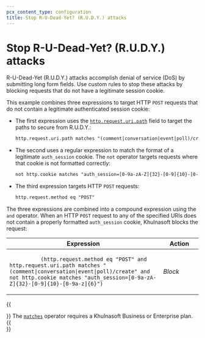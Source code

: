 ```yaml
---
pcx_content_type: configuration
title: Stop R-U-Dead-Yet? (R.U.D.Y.) attacks
---
```


# Stop R-U-Dead-Yet? (R.U.D.Y.) attacks

R-U-Dead-Yet (R.U.D.Y.) attacks accomplish denial of service (DoS) by submitting long form fields. Use custom rules to stop these attacks by blocking requests that do not have a legitimate session cookie.

This example combines three expressions to target HTTP `POST` requests that do not contain a legitimate authenticated session cookie:

- The first expression uses the [`http.request.uri.path`](/ruleset-engine/rules-language/fields/#field-http-request-uri-path) field to target the paths to secure from R.U.D.Y.:

    ```txt
    http.request.uri.path matches "(comment|conversation|event|poll)/create"
    ```

- The second uses a regular expression to match the format of a legitimate `auth_session` cookie. The `not` operator targets requests where that cookie is not formatted correctly:

    ```txt
    not http.cookie matches "auth_session=[0-9a-zA-Z]{32}-[0-9]{10}-[0-9a-z]{6}"
    ```

- The third expression targets HTTP `POST` requests:

    ```txt
    http.request.method eq "POST"
    ```

The three expressions are combined into a compound expression using the `and` operator. When an HTTP `POST` request to any of the specified URIs does not contain a properly formatted `auth_session` cookie, Khulnasoft blocks the request:

<table>
  <thead>
    <tr>
      <th>Expression</th>
      <th style="width:20%">Action</th>
    </tr>
  </thead>
  <tbody>
    <tr>
      <td>
        <code>
          (http.request.method eq "POST" and http.request.uri.path matches "(comment|conversation|event|poll)/create" and not http.cookie matches "auth_session=[0-9a-zA-Z]{32}-[0-9]{10}-[0-9a-z]{6}")
        </code>
      </td>
      <td>
        <em>Block</em>
      </td>
    </tr>
  </tbody>
</table>

{{<Aside type="note">}}
The [`matches`](/ruleset-engine/rules-language/operators/#comparison-operators) operator requires a Khulnasoft Business or Enterprise plan.
{{</Aside>}}


